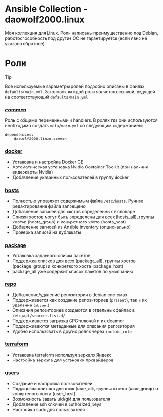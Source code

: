 # Ansible Collection - daowolf2000.linux

Моя коллекция для Linux. Роли написаны преимущественно под Debian, работоспособность под другие ОС не гарантируется (если явно не указано обратное).

# Роли

> [!TIP]
> Все используемые параметры ролей подробно описаны в файлах `defaults/main.yml`. Заголовок каждой роли является ссылкой, ведущей на соответствующий `defaults/main.yml`

### [common](roles/common/defaults/main.yml)
Роль с общими переменными и handlers. В ролях где они используются необходимо создать `meta/main.yml` со следующим содержанием:
```
dependencies:
  - daowolf2000.linux.common
```
### [docker](roles/docker/defaults/main.yml)

- Установка и настройка Docker CE 
- Автоматическая установка Nvidia Container Toolkit (при наличии видеокарты Nvidia)
- Добавление указанных пользователей в группу docker

### [hosts](roles//hosts/defaults/main.yml)

- Полностью управляет содержимым файла `/etc/hosts`. Ручное редактирование файла запрещено
- Добавление записей для хостов определенных в словаре
- Списки хостов могут быть определены для всех (hosts_all), группы хостов (hosts_group) и конкретного хоста (hosts_host)
- Добавление записей из Ansible inventory (опционально)
- Проверка записей на дубликаты

### [package](roles/package/defaults/main.yml)

- Установка заданного списка пакетов
- Поддержка списков для всех (package_all), группы хостов (package_group) и конкретного хоста (package_host)
- package_all уже содержит список пакетов по умолчанию

### [repo](roles/repo/README.md)

- Добавление/удаление репозитория в debian системах.
- Поддерживается как создание репозиториев (`present`), так и их удаление (`absent`)
- Описания репозиториев создаются в отдельных файлах в `/etc/apt/sources.list.d/`
- Поддерживается загрузка GPG-ключей и их dearmor
- Поддерживаются метаданные для описания репозитория
- Удобно использовать в других ролях через `include_role`

### [terraform](roles/terraform/defaults/main.yml)

- Установка terraform используя зеркало Яндекс
- Настройка зеркала для установки провайдеров 

### [users](roles/users/defaults/main.yml)

- Создание и настройка пользователей
- Поддержка списков для всех (user_all), группы хостов (user_group) и конкртеного хоста (user_host)
- Возможность задать uid/gid для пользователя
- Добавление ssh ключей в authorized_keys
- Настройка sudo для пользователя
